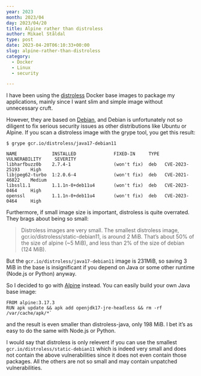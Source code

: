 ```yaml
---
year: 2023
month: 2023/04
day: 2023/04/20
title: Alpine rather than distroless
author: Mikael Ståldal
type: post
date: 2023-04-20T06:10:33+00:00
slug: alpine-rather-than-distroless
category:
  - Docker
  - Linux
  - security

---
```

I have been using the [distroless][1] Docker base images to package my applications, mainly since I want slim and simple image without unnecessary cruft.

However, they are based on [Debian][2], and Debian is unfortunately not so diligent to fix serious security issues as other distributions like Ubuntu or Alpine. If you scan a distroless image with the grype tool, you get this result:

```
$ grype gcr.io/distroless/java17-debian11

NAME             INSTALLED              FIXED-IN     TYPE  VULNERABILITY     SEVERITY
libharfbuzz0b    2.7.4-1                (won't fix)  deb   CVE-2023-25193    High
libjpeg62-turbo  1:2.0.6-4              (won't fix)  deb   CVE-2021-46822    Medium
libssl1.1        1.1.1n-0+deb11u4       (won't fix)  deb   CVE-2023-0464     High
openssl          1.1.1n-0+deb11u4       (won't fix)  deb   CVE-2023-0464     High
```

Furthermore, if small image size is important, distroless is quite overrated. They brags about being so small:

> Distroless images are very small. The smallest distroless image, gcr.io/distroless/static-debian11, is around 2 MiB. That&#8217;s about 50% of the size of alpine (~5 MiB), and less than 2% of the size of debian (124 MiB).

But the `gcr.io/distroless/java17-debian11` image is 231MiB, so saving 3 MiB in the base is insignificant if you depend on Java or some other runtime (Node.js or Python) anyway.

So I decided to go with [Alpine][3] instead. You can easily build your own Java base image:

```
FROM alpine:3.17.3
RUN apk update && apk add openjdk17-jre-headless && rm -rf /var/cache/apk/*`
```

and the result is even smaller than distroless-java, only 198 MiB. I bet it&#8217;s as easy to do the same with Node.js or Python.

I would say that distroless is only relevent if you can use the smallest `gcr.io/distroless/static-debian11` which is indeed very small and does not contain the above vulnerabilities since it does not even contain those packages. All the others are not so small and may contain unpatched vulnerabilities.

 [1]: https://github.com/GoogleContainerTools/distroless
 [2]: https://www.debian.org/
 [3]: https://www.alpinelinux.org/